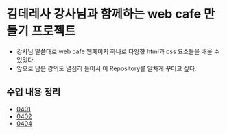 # 김데레사 강사님과 함께하는 web cafe 만들기 프로젝트
- 강사님 말씀대로 web cafe 웹페이지 하나로 다양햔 html과 css 요소들을 배울 수 있었다.
- 앞으로 남은 강의도 열심히 들어서 이 Repository를 알차게 꾸미고 싶다.

## 수업 내용 정리
- [0401](https://github.com/progyu/deresa_teacher_lecture/blob/master/README/0401.md)
- [0402](https://github.com/progyu/deresa_teacher_lecture/blob/master/README/0402.md)
- [0404](https://github.com/progyu/deresa_teacher_lecture/blob/master/README/0404.md)
